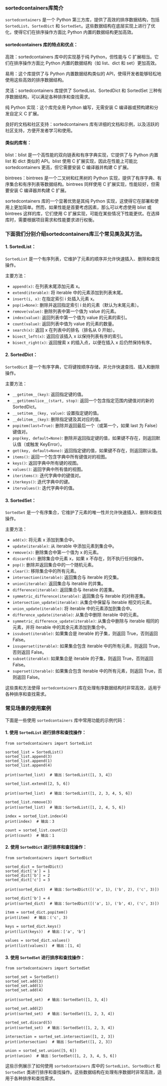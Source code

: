 ### sortedcontainers库简介

`sortedcontainers` 是一个 Python 第三方库，提供了高效的排序数据结构，包括 `SortedList`、`SortedDict` 和 `SortedSet`。这些数据结构在底层实现上进行了优化，使得它们在排序操作方面比 Python 内置的数据结构更加高效。

#### sortedcontainers 库的特点和优点：

高效：sortedcontainers 库中的实现基于纯 Python，但性能与 C 扩展相当。它们在排序操作方面比 Python 内置的数据结构（如 list、dict 和 set）更加高效。

易用：这个库提供了与 Python 内置数据结构类似的 API，使得开发者能够轻松地使用这些高效的排序数据结构。

灵活：sortedcontainers 库提供了 SortedList、SortedDict 和 SortedSet 三种有序数据结构，可以满足各种排序和查找需求。

纯 Python 实现：这个库完全用 Python 编写，无需安装 C 编译器或预构建和分发自定义 C 扩展。

良好的文档和社区支持：sortedcontainers 库有详细的文档和示例，以及活跃的社区支持，方便开发者学习和使用。

#### 类似的库有：

blist：blist 是一个高性能的双向链表和有序字典实现，它提供了与 Python 内置 list 和 dict 类似的 API。blist 使用 C 扩展实现，因此在性能上可能比 sortedcontainers 更高，但它需要安装 C 编译器并构建 C 扩展。

bintrees：bintrees 是一个二叉树和红黑树的 Python 实现，提供了有序字典、有序集合和有序列表等数据结构。bintrees 同样使用 C 扩展实现，性能较好，但需要安装 C 编译器并构建 C 扩展。

sortedcontainers 库的一个显著优势是其纯 Python 实现，这使得它在部署和使用上更加简单。然而，如果性能是首要考虑因素，那么可以考虑使用 blist 或 bintrees 这样的库，它们使用 C 扩展实现，可能在某些情况下性能更优。在选择库时，需要根据项目需求和性能要求进行权衡。

### 下面我们分别介绍sortedcontainers库三个常见类及其方法。

#### 1. SortedList：

`SortedList` 是一个有序列表，它维护了元素的顺序并允许快速插入、删除和查找操作。

主要方法：

- `append(x)`: 在列表末尾添加元素 x。
- `extend(iterable)`: 将 iterable 中的元素添加到列表末尾。
- `insert(i, x)`: 在指定索引 i 处插入元素 x。
- `pop(i=None)`: 删除并返回指定索引 i 处的元素（默认为末尾元素）。
- `remove(value)`: 删除列表中第一个值为 value 的元素。
- `index(value)`: 返回列表中第一个值为 value 的元素的索引。
- `count(value)`: 返回列表中值为 value 的元素的数量。
- `search(x)`: 返回 x 在列表中的排名（排名从 0 开始）。
- `bisect_left(x)`: 返回应该插入 x 以保持列表有序的索引。
- `bisect_right(x)`: 返回搜索 x 的插入点，以便在插入 x 后仍然保持有序。

#### 2. SortedDict：

`SortedDict` 是一个有序字典，它将键按顺序存储，并允许快速查找、插入和删除操作。

主要方法：

- `__getitem__(key)`: 返回指定键的值。
- `__getitemslice__(start, stop)`: 返回一个包含指定范围内键值对的新的 SortedDict。
- `__setitem__(key, value)`: 设置指定键的值。
- `__delitem__(key)`: 删除指定键及其对应的值。
- `popitem(last=True)`: 删除并返回最后一个（或第一个，如果 last 为 False）键值对。
- `pop(key, default=None)`: 删除并返回指定键的值，如果键不存在，则返回默认值（或触发 KeyError）。
- `get(key, default=None)`: 返回指定键的值，如果键不存在，则返回默认值。
- `items()`: 返回一个包含字典中所有键值对的视图。
- `keys()`: 返回字典中所有键的视图。
- `values()`: 返回字典中所有值的视图。
- `iteritems()`: 迭代字典中的键值对。
- `iterkeys()`: 迭代字典中的键。
- `itervalues()`: 迭代字典中的值。

#### 3. SortedSet：

`SortedSet` 是一个有序集合，它维护了元素的唯一性并允许快速插入、删除和查找操作。

主要方法：

- `add(x)`: 将元素 x 添加到集合中。
- `update(iterable)`: 从 iterable 中添加元素到集合中。
- `remove(x)`: 删除集合中第一个值为 x 的元素。
- `discard(x)`: 删除集合中元素 x，如果 x 不存在，则不执行任何操作。
- `pop()`: 删除并返回集合中的一个随机元素。
- `clear()`: 移除集合中的所有元素。
- `intersection(iterable)`: 返回集合与 iterable 的交集。
- `union(iterable)`: 返回集合与 iterable 的并集。
- `difference(iterable)`: 返回集合与 iterable 的差集。
- `symmetric_difference(iterable)`: 返回集合与 iterable 的对称差集。
- `intersection_update(iterable)`: 从集合中保留与 iterable 相交的元素。
- `union_update(iterable)`: 将 iterable 中的元素添加到集合中。
- `difference_update(iterable)`: 从集合中删除 iterable 中的元素。
- `symmetric_difference_update(iterable)`: 从集合中删除与 iterable 相同的元素，并将 iterable 中的其余元素添加到集合中。
- `issubset(iterable)`: 如果集合是 iterable 的子集，则返回 True，否则返回 False。
- `issuperset(iterable)`: 如果集合包含 iterable 中的所有元素，则返回 True，否则返回 False。
- `subset(iterable)`: 如果集合是 iterable 的子集，则返回 True，否则返回 False。
- `superset(iterable)`: 如果集合包含 iterable 中的所有元素，则返回 True，否则返回 False。

这些类和方法使得 `sortedcontainers` 库在处理有序数据结构时非常高效，适用于各种排序和查找需求。

### 常见场景的使用案例

下面是一些使用 `sortedcontainers` 库中常用功能的示例代码：

#### 1. 使用 `SortedList` 进行排序和查找操作：

```
from sortedcontainers import SortedList

sorted_list = SortedList()
sorted_list.append(3)
sorted_list.append(1)
sorted_list.append(4)

print(sorted_list)  # 输出：SortedList([1, 3, 4])

sorted_list.extend([2, 5, 6])

print(sorted_list)  # 输出：SortedList([1, 2, 3, 4, 5, 6])

sorted_list.remove(3)
print(sorted_list)  # 输出：SortedList([1, 2, 4, 5, 6])

index = sorted_list.index(4)
print(index)  # 输出：3

count = sorted_list.count(2)
print(count)  # 输出：1
```

#### 2. 使用 `SortedDict` 进行排序和查找操作：

```
from sortedcontainers import SortedDict

sorted_dict = SortedDict()
sorted_dict['a'] = 1
sorted_dict['b'] = 2
sorted_dict['c'] = 3

print(sorted_dict)  # 输出：SortedDict([('a', 1), ('b', 2), ('c', 3)])

sorted_dict['b'] = 4
print(sorted_dict)  # 输出：SortedDict([('a', 1), ('b', 4), ('c', 3)])

item = sorted_dict.popitem()
print(item)  # 输出：('c', 3)

keys = sorted_dict.keys()
print(list(keys))  # 输出：['a', 'b']

values = sorted_dict.values()
print(list(values))  # 输出：[1, 4]
```

#### 3. 使用 `SortedSet` 进行排序和查找操作：

```
from sortedcontainers import SortedSet

sorted_set = SortedSet()
sorted_set.add(3)
sorted_set.add(1)
sorted_set.add(4)

print(sorted_set)  # 输出：SortedSet([1, 3, 4])

sorted_set.add(2)
print(sorted_set)  # 输出：SortedSet([1, 2, 3, 4])

sorted_set.discard(5)
print(sorted_set)  # 输出：SortedSet([1, 2, 3, 4])

intersection = sorted_set.intersection([1, 2, 3])
print(intersection)  # 输出：SortedSet([1, 2, 3])

union = sorted_set.union([5, 6])
print(union)  # 输出：SortedSet([1, 2, 3, 4, 5, 6])
```

这些示例展示了如何使用 `sortedcontainers` 库中的 `SortedList`、`SortedDict` 和 `SortedSet` 类进行排序和查找操作。这些数据结构在处理有序数据时非常高效，适用于各种排序和查找需求。
